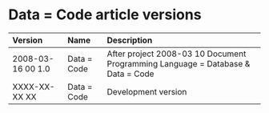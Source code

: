 ﻿Data = Code article versions
============================

|**Version**|**Name**|**Description**|
| :- | :- | :- |
|2008-03-16 00  1.0|Data = Code|After project 2008-03 10 Document Programming Language = Database & Data = Code|
|XXXX-XX-XX XX|Data = Code|Development version|

